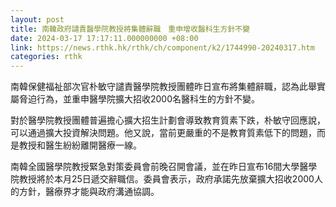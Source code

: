 ```yaml
---
layout: post
title: 南韓政府譴責醫學院教授將集體辭職　重申增收醫科生方針不變
date: 2024-03-17 17:17:11.000000000 +08:00
link: https://news.rthk.hk/rthk/ch/component/k2/1744990-20240317.htm
categories: rthk
---
```


南韓保健福祉部次官朴敏守譴責醫學院教授團體昨日宣布將集體辭職，認為此舉實屬脅迫行為，並重申醫學院擴大招收2000名醫科生的方針不變。

對於醫學院教授團體普遍擔心擴大招生計劃會導致教育質素下跌，朴敏守回應說，可以通過擴大投資解決問題。他又說，當前更嚴重的不是教育質素低下的問題，而是教授和醫生紛紛離開醫療一線。

南韓全國醫學院教授緊急對策委員會前晚召開會議，並在昨日宣布16間大學醫學院教授將於本月25日遞交辭職信。委員會表示，政府承諾先放棄擴大招收2000人的方針，醫療界才能與政府溝通協調。
